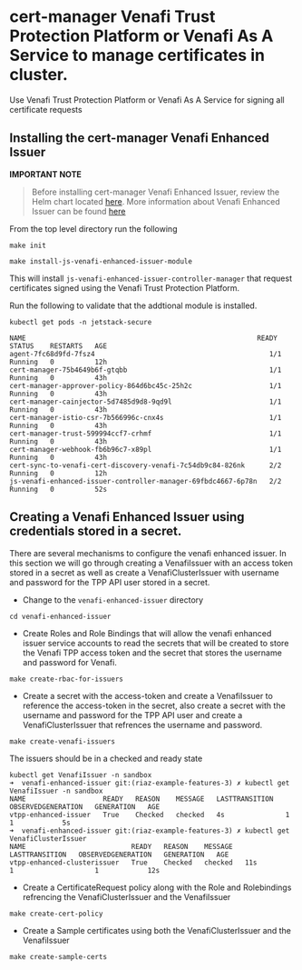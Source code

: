 # cert-manager Venafi Trust Protection Platform or Venafi As A Service to manage certificates in cluster. 
Use Venafi Trust Protection Platform or Venafi As A Service for signing all certificate requests


## Installing the cert-manager Venafi Enhanced Issuer

**IMPORTANT NOTE**
> Before installing cert-manager Venafi Enhanced Issuer, review the Helm chart located [here](../venafi-enhanced-issuer/pca/templates/values.yaml). 
More information about Venafi Enhanced Issuer can be found [here](https://platform.jetstack.io/documentation/installation/venafi-enhanced-issuer)


From the top level directory run the following 
```
make init

make install-js-venafi-enhanced-issuer-module
```
This will install `js-venafi-enhanced-issuer-controller-manager` that request certificates signed using the Venafi Trust Protection Platform. 


Run the following to validate that the addtional module is installed.
```
kubectl get pods -n jetstack-secure

NAME                                                         READY   STATUS    RESTARTS   AGE
agent-7fc68d9fd-7fsz4                                           1/1     Running   0          12h
cert-manager-75b4649b6f-gtqbb                                   1/1     Running   0          43h
cert-manager-approver-policy-864d6bc45c-25h2c                   1/1     Running   0          43h
cert-manager-cainjector-5d7485d9d8-9qd9l                        1/1     Running   0          43h
cert-manager-istio-csr-7b566996c-cnx4s                          1/1     Running   0          43h
cert-manager-trust-599994ccf7-crhmf                             1/1     Running   0          43h
cert-manager-webhook-fb6b96c7-x89pl                             1/1     Running   0          43h
cert-sync-to-venafi-cert-discovery-venafi-7c54db9c84-826nk      2/2     Running   0          12h
js-venafi-enhanced-issuer-controller-manager-69fbdc4667-6p78n   2/2     Running   0          52s

```

## Creating a Venafi Enhanced Issuer using credentials stored in a secret. 

There are several mechanisms to configure the venafi enhanced issuer. In this section we will go through creating a VenafiIssuer with an access token stored in a secret as
well as create a VenafiClusterIssuer with username and password for the TPP API user stored in a secret.

- Change to the `venafi-enhanced-issuer` directory
```
cd venafi-enhanced-issuer
```

- Create Roles and Role Bindings that will allow the venafi enhanced issuer service accounts to read the secrets that will be created to store the Venafi TPP access token and the secret that stores the username and password for Venafi.

```
make create-rbac-for-issuers
```

- Create a secret with the access-token and create a VenafiIssuer to reference the access-token in the secret, also create a secret with the username and password for the TPP API user 
and create a VenafiClusterIssuer that refrences the username and password.

```
make create-venafi-issuers
```

The issuers should be in a checked and ready state

```
kubectl get VenafiIssuer -n sandbox      
➜  venafi-enhanced-issuer git:(riaz-example-features-3) ✗ kubectl get VenafiIssuer -n sandbox      
NAME                   READY   REASON    MESSAGE   LASTTRANSITION   OBSERVEDGENERATION   GENERATION   AGE
vtpp-enhanced-issuer   True    Checked   checked   4s               1                    1            5s
➜  venafi-enhanced-issuer git:(riaz-example-features-3) ✗ kubectl get VenafiClusterIssuer          
NAME                          READY   REASON    MESSAGE   LASTTRANSITION   OBSERVEDGENERATION   GENERATION   AGE
vtpp-enhanced-clusterissuer   True    Checked   checked   11s              1                    1            12s
```

- Create a CertificateRequest policy along with the Role and Rolebindings refrencing the VenafiClusterIssuer and the VenafiIssuer

```
make create-cert-policy 
```

- Create a Sample certificates using both the VenafiClusterIssuer and the VenafiIssuer

```
make create-sample-certs
```
